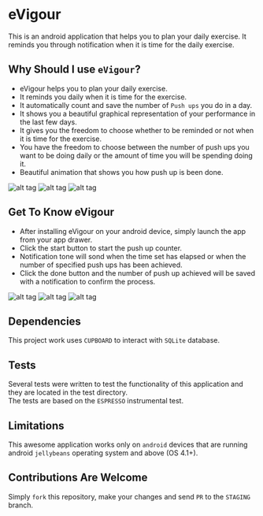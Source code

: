 # eVigour  

This is an android application that helps you to plan your daily exercise. It reminds you through notification when it is time for the daily exercise.   

## Why Should I use `eVigour`?
- eVigour helps you to plan your daily exercise.
- It reminds you daily when it is time for the exercise.
- It automatically count and save the number of `Push ups` you do in a day.
- It shows you a beautiful graphical representation of your performance in the last few days.
- It gives you the freedom to choose whether to be reminded or not when it is time for the exercise.
- You have the freedom to choose between the number of push ups you want to be doing daily or the amount of time you will be spending doing it. 
- Beautiful animation that shows you how push up is been done.

![alt tag](https://github.com/andela-shassan/eVigour/blob/staging/assets/Screenshot_2016-03-21-17-37-55-281.jpeg) 
![alt tag](https://github.com/andela-shassan/eVigour/blob/staging/assets/Screenshot_2016-03-21-17-41-22-114.jpeg)
![alt tag](https://github.com/andela-shassan/eVigour/blob/staging/assets/Screenshot_2016-03-21-17-41-25-398.jpeg)



## Get To Know eVigour  
- After installing eVigour on your android device, simply launch the app from your app drawer. 
- Click the start button to start the push up counter.
- Notification tone will sond when the time set has elapsed or when the number of specified push ups has been achieved.
- Click the done button and the number of push up achieved will be saved with a notification to confirm the process.

![alt tag](https://github.com/andela-shassan/eVigour/blob/staging/assets/Screenshot_2016-03-21-17-39-09-879.jpeg)
![alt tag](https://github.com/andela-shassan/eVigour/blob/staging/assets/Screenshot_2016-03-21-17-40-17-681.jpeg)
![alt tag](https://github.com/andela-shassan/eVigour/blob/staging/assets/Screenshot_2016-03-21-17-38-57-436.jpeg)

## Dependencies  
This project work uses `CUPBOARD` to interact with `SQLite` database.

## Tests 
Several tests were written to test the functionality of this application and they are located in the test directory.  
The tests are based on the `ESPRESSO` instrumental test.

## Limitations
This awesome application works only on `android` devices that are running android `jellybeans` operating system and above (OS 4.1+).

## Contributions Are Welcome  
Simply `fork` this repository, make your changes and send `PR` to the `STAGING` branch.

